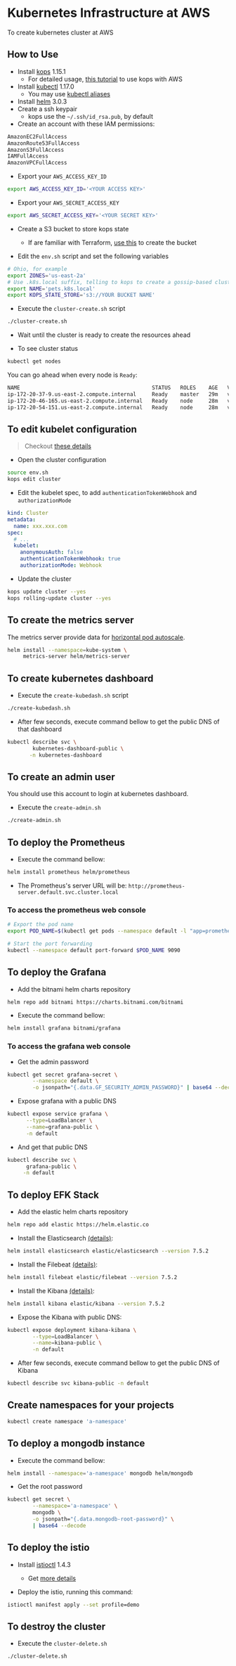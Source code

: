 # Kubernetes Infrastructure at AWS

To create kubernetes cluster at AWS

## How to Use

- Install [kops](https://github.com/kubernetes/kops) 1.15.1
  - For detailed usage, [this tutorial](https://github.com/kubernetes/kops/blob/master/docs/getting_started/aws.md)
 to use kops with AWS
- Install [kubectl](https://kubernetes.io/docs/tasks/tools/install-kubectl/#install-kubectl-on-linux)
1.17.0
  - You may use [kubectl aliases](https://github.com/ahmetb/kubectl-aliases)
- Install [helm](https://helm.sh/docs/intro/install/) 3.0.3
- Create a ssh keypair
  - kops use the `~/.ssh/id_rsa.pub`, by default
- Create an account with these IAM permissions:
```txt
AmazonEC2FullAccess
AmazonRoute53FullAccess
AmazonS3FullAccess
IAMFullAccess
AmazonVPCFullAccess
```

- Export your `AWS_ACCESS_KEY_ID`
```bash
export AWS_ACCESS_KEY_ID='<YOUR ACCESS KEY>'
```

- Export your `AWS_SECRET_ACCESS_KEY`
```bash
export AWS_SECRET_ACCESS_KEY='<YOUR SECRET KEY>'
```

- Create a S3 bucket to store kops state
  - If are familiar with Terraform, [use this](./terraform) to create the bucket

- Edit the `env.sh` script and set the following variables
```bash
# Ohio, for example
export ZONES='us-east-2a'
# Use .k8s.local suffix, telling to kops to create a gossip-based cluster
export NAME='pets.k8s.local'
export KOPS_STATE_STORE='s3://YOUR BUCKET NAME'
```

- Execute the `cluster-create.sh` script
```bash
./cluster-create.sh
```
- Wait until the cluster is ready to create the resources ahead

- To see cluster status
```bash
kubectl get nodes
```

You can go ahead when every node is `Ready`:
```bash
NAME                                          STATUS   ROLES    AGE   VERSION
ip-172-20-37-9.us-east-2.compute.internal     Ready    master   29m   v1.15.9
ip-172-20-46-165.us-east-2.compute.internal   Ready    node     28m   v1.15.9
ip-172-20-54-151.us-east-2.compute.internal   Ready    node     28m   v1.15.9
```

## To edit kubelet configuration

> Checkout [these details](https://github.com/kubernetes/kops/blob/master/docs/changing_configuration.md)

- Open the cluster configuration
```bash
source env.sh
kops edit cluster
```

- Edit the kubelet spec, to add `authenticationTokenWebhook` and
`authorizationMode`
```yaml
kind: Cluster
metadata:
  name: xxx.xxx.com
spec:
  # ...
  kubelet:
    anonymousAuth: false
    authenticationTokenWebhook: true
    authorizationMode: Webhook
```

- Update the cluster
```bash
kops update cluster --yes
kops rolling-update cluster --yes
```

## To create the metrics server

The metrics server provide data for [horizontal pod autoscale](https://kubernetes.io/docs/tasks/run-application/horizontal-pod-autoscale-walkthrough/).

```bash
helm install --namespace=kube-system \
     metrics-server helm/metrics-server
```

## To create kubernetes dashboard

- Execute the `create-kubedash.sh` script
```bash
./create-kubedash.sh
```

- After few seconds, execute command bellow to get the public DNS of that dashboard
```bash
kubectl describe svc \
        kubernetes-dashboard-public \
       -n kubernetes-dashboard
```

## To create an admin user

You should use this account to login at kubernetes dashboard.

- Execute the `create-admin.sh`
```bash
./create-admin.sh
```

## To deploy the Prometheus

- Execute the command bellow:
```bash
helm install prometheus helm/prometheus
```

- The Prometheus's server URL will be: `http://prometheus-server.default.svc.cluster.local`

### To access the prometheus web console

```bash
# Export the pod name
export POD_NAME=$(kubectl get pods --namespace default -l "app=prometheus,component=server" -o jsonpath="{.items[0].metadata.name}")

# Start the port forwarding
kubectl --namespace default port-forward $POD_NAME 9090
```

## To deploy the Grafana

- Add the bitnami helm charts repository
```bash
helm repo add bitnami https://charts.bitnami.com/bitnami
```

- Execute the command bellow:
```bash
helm install grafana bitnami/grafana
```

### To access the grafana web console

- Get the admin password
```bash
kubectl get secret grafana-secret \
        --namespace default \
        -o jsonpath="{.data.GF_SECURITY_ADMIN_PASSWORD}" | base64 --decode
```

- Expose grafana with a public DNS
```bash
kubectl expose service grafana \
      --type=LoadBalancer \
      --name=grafana-public \
      -n default
```

- And get that public DNS
```bash
kubectl describe svc \
      grafana-public \
     -n default
```

## To deploy EFK Stack

- Add the elastic helm charts repository
```bash
helm repo add elastic https://helm.elastic.co
```

- Install the Elasticsearch [(details)](https://github.com/elastic/helm-charts/tree/7.5.2/elasticsearch):
```bash
helm install elasticsearch elastic/elasticsearch --version 7.5.2
```

- Install the Filebeat [(details)](https://github.com/elastic/helm-charts/tree/7.5.2/filebeat):
```bash
helm install filebeat elastic/filebeat --version 7.5.2
```

- Install the Kibana [(details)](https://github.com/elastic/helm-charts/tree/7.5.2/kibana):
```bash
helm install kibana elastic/kibana --version 7.5.2
```

- Expose the Kibana with public DNS:
```bash
kubectl expose deployment kibana-kibana \
        --type=LoadBalancer \
        --name=kibana-public \
        -n default
```

- After few seconds, execute command bellow to get the public DNS of Kibana
```bash
kubectl describe svc kibana-public -n default
```

## Create namespaces for your projects

```bash
kubectl create namespace 'a-namespace'
```

## To deploy a mongodb instance

- Execute the command bellow:
```bash
helm install --namespace='a-namespace' mongodb helm/mongodb
```

- Get the root password
```bash
kubectl get secret \
        --namespace='a-namespace' \
        mongodb \
        -o jsonpath="{.data.mongodb-root-password}" \
        | base64 --decode
```

## To deploy the istio

- Install [istioctl](https://github.com/istio/istio/releases/download/1.4.3/istioctl-1.4.3-linux.tar.gz) 1.4.3
  - Get [more details](https://istio.io/docs/setup/getting-started/)

- Deploy the istio, running this command:
```bash
istioctl manifest apply --set profile=demo
```

## To destroy the cluster

- Execute the `cluster-delete.sh`
```bash
./cluster-delete.sh
```

